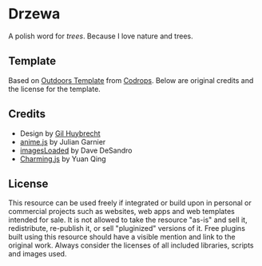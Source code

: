 # Drzewa

A polish word for *trees*. Because I love nature and trees.

## Template

Based on [Outdoors Template](https://tympanus.net/codrops/?p=33851) from [Codrops](http://www.codrops.com). Below are original credits and the license for the template.

## Credits

- Design by [Gil Huybrecht](http://www.gilhuybrecht.com/)
- [anime.js](http://anime-js.com/) by Julian Garnier
- [imagesLoaded](http://imagesloaded.desandro.com/) by Dave DeSandro
- [Charming.js](https://github.com/yuanqing/charming) by Yuan Qing

## License

This resource can be used freely if integrated or build upon in personal or commercial projects such as websites, web apps and web templates intended for sale. It is not allowed to take the resource "as-is" and sell it, redistribute, re-publish it, or sell "pluginized" versions of it. Free plugins built using this resource should have a visible mention and link to the original work. Always consider the licenses of all included libraries, scripts and images used.
